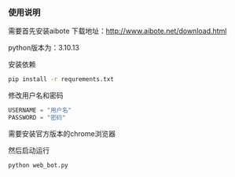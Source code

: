 ### 使用说明
需要首先安装aibote
下载地址：http://www.aibote.net/download.html

python版本为：3.10.13

安装依赖
```bash
pip install -r requrements.txt
```

修改用户名和密码
```python
USERNAME = "用户名"
PASSWORD = "密码"
```

需要安装官方版本的chrome浏览器

然后启动运行
```bash
python web_bot.py
```